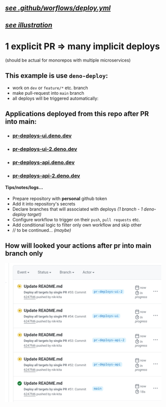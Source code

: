 ## _[see .github/worflows/deploy.yml](./.github/workflows/deploy.yml)_
## _[see illustration](#how-will-looked-your-actions-after-pr-into-main-branch-only)_

# 1 explicit PR => many implicit deploys
(should be actual for monorepos with multiple microservices)

## This example is use `deno-deploy`:
* work on `dev` or `feature/*` etc. branch
* make pull-request into `main` branch
* all deploys will be triggered automatically:


## Applications deployed from this repo after PR into main:
* ### [pr-deploys-ui.deno.dev](https://pr-deploys-ui.deno.dev)
* ### [pr-deploys-ui-2.deno.dev](https://pr-deploys-ui-2.deno.dev)
* ### [pr-deploys-api.deno.dev](https://pr-deploys-api.deno.dev)
* ### [pr-deploys-api-2.deno.dev](https://pr-deploys-api-2.deno.dev)

#### Tips/notes/logs...

* Prepare repository with __personal__ github token
* Add it into repository's secrets
* Declare branches that will associated with deploys _(1 branch - 1 deno-deploy target)_
* Configure workflow to trigger on their `push`, `pull requests` etc.
* Add conditional logic to filter only own workflow and skip other
* // to be continued... _(maybe)_

## How will looked your actions after pr into main branch only
![github actions, screen-example](./actions.screen.example.png)
